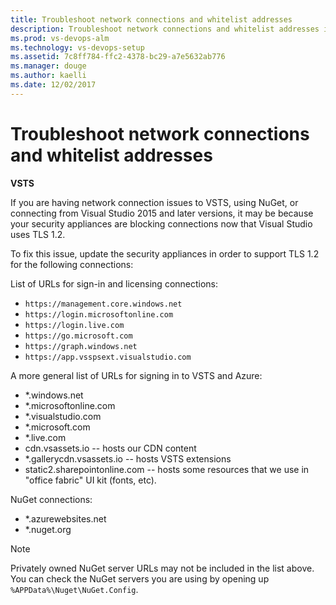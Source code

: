 ```yaml
---
title: Troubleshoot network connections and whitelist addresses
description: Troubleshoot network connections and whitelist addresses in tightened down networks for Visual Studio
ms.prod: vs-devops-alm
ms.technology: vs-devops-setup
ms.assetid: 7c8ff784-ffc2-4378-bc29-a7e5632ab776
ms.manager: douge
ms.author: kaelli
ms.date: 12/02/2017
---
```

[//]: # (monikerRange: 'vsts')

#	Troubleshoot network connections and whitelist addresses

**VSTS**

If you are having network connection issues to VSTS, using NuGet, or connecting from Visual Studio 2015 and 
later versions, it may be because your security appliances are blocking connections now that Visual Studio uses TLS 1.2.

To fix this issue, update the security appliances in order to support TLS 1.2 for the following connections:

List of URLs for sign-in and licensing connections:
* `https://management.core.windows.net`
* `https://login.microsoftonline.com`
* `https://login.live.com`
* `https://go.microsoft.com`
* `https://graph.windows.net`
* `https://app.vsspsext.visualstudio.com`

A more general list of URLs for signing in to VSTS and Azure:
* *.windows.net
* *.microsoftonline.com
* *.visualstudio.com
* *.microsoft.com
* *.live.com
* cdn.vsassets.io -- hosts our CDN content
* *.gallerycdn.vsassets.io -- hosts VSTS extensions
* static2.sharepointonline.com -- hosts some resources that we use in "office fabric" UI kit (fonts, etc). 


NuGet connections:
* *.azurewebsites.net
* *.nuget.org

> [!NOTE]   
> Privately owned NuGet server URLs may not be included in the list above. You can check the NuGet servers you are using by opening up `%APPData%\Nuget\NuGet.Config`.
